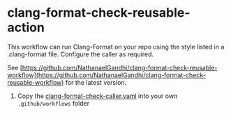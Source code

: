 # clang-format-check-reusable-action

This workflow can run Clang-Format on your repo using the style listed in a .clang-format file. Configure the caller as required.

See [https://github.com/NathanaelGandhi/clang-format-check-reusable-workflow](https://github.com/NathanaelGandhi/clang-format-check-reusable-workflow) for the latest version.

1. Copy the [clang-format-check-caller.yaml](.github/workflows/clang-format-check-caller.yaml) into your own ```.github/workflows``` folder

